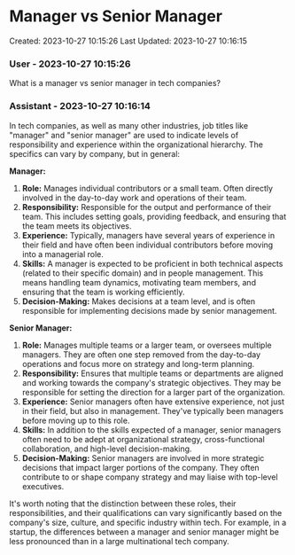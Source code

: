# Manager vs Senior Manager

Created: 2023-10-27 10:15:26
Last Updated: 2023-10-27 10:16:15

### User - 2023-10-27 10:15:26

What is a manager vs senior manager in tech companies?

### Assistant - 2023-10-27 10:16:14

In tech companies, as well as many other industries, job titles like "manager" and "senior manager" are used to indicate levels of responsibility and experience within the organizational hierarchy. The specifics can vary by company, but in general:

**Manager:**

1. **Role:** Manages individual contributors or a small team. Often directly involved in the day-to-day work and operations of their team. 
2. **Responsibility:** Responsible for the output and performance of their team. This includes setting goals, providing feedback, and ensuring that the team meets its objectives.
3. **Experience:** Typically, managers have several years of experience in their field and have often been individual contributors before moving into a managerial role.
4. **Skills:** A manager is expected to be proficient in both technical aspects (related to their specific domain) and in people management. This means handling team dynamics, motivating team members, and ensuring that the team is working efficiently.
5. **Decision-Making:** Makes decisions at a team level, and is often responsible for implementing decisions made by senior management.

**Senior Manager:**

1. **Role:** Manages multiple teams or a larger team, or oversees multiple managers. They are often one step removed from the day-to-day operations and focus more on strategy and long-term planning.
2. **Responsibility:** Ensures that multiple teams or departments are aligned and working towards the company's strategic objectives. They may be responsible for setting the direction for a larger part of the organization.
3. **Experience:** Senior managers often have extensive experience, not just in their field, but also in management. They've typically been managers before moving up to this role.
4. **Skills:** In addition to the skills expected of a manager, senior managers often need to be adept at organizational strategy, cross-functional collaboration, and high-level decision-making.
5. **Decision-Making:** Senior managers are involved in more strategic decisions that impact larger portions of the company. They often contribute to or shape company strategy and may liaise with top-level executives.

It's worth noting that the distinction between these roles, their responsibilities, and their qualifications can vary significantly based on the company's size, culture, and specific industry within tech. For example, in a startup, the differences between a manager and senior manager might be less pronounced than in a large multinational tech company.

